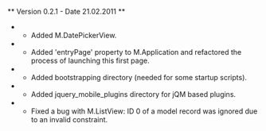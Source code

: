 ** Version 0.2.1 - Date 21.02.2011 **

  * - Added M.DatePickerView.
  * - Added 'entryPage' property to M.Application and refactored the process of launching this first page.
  * - Added bootstrapping directory (needed for some startup scripts).
  * - Added jquery_mobile_plugins directory for jQM based plugins.
  * - Fixed a bug with M.ListView: ID 0 of a model record was ignored due to an invalid constraint.